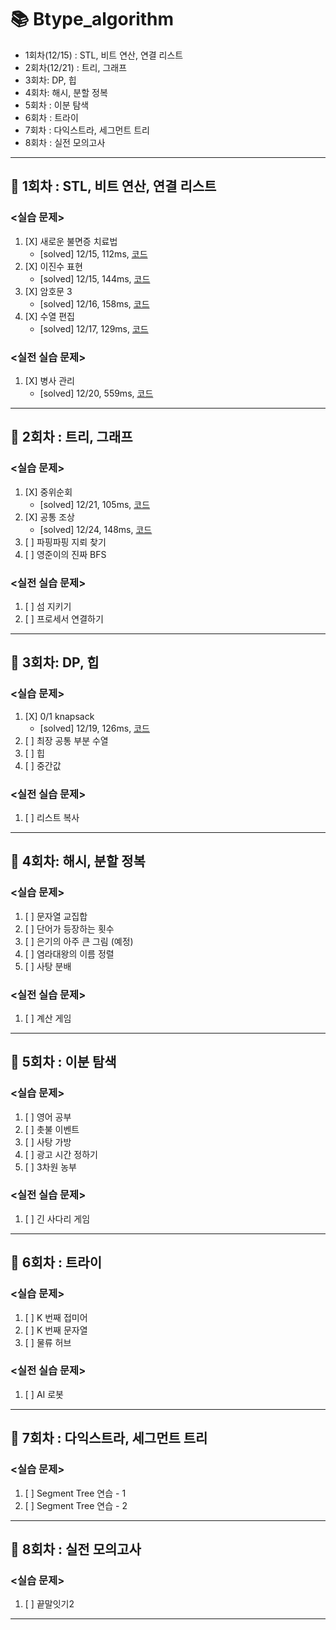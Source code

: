 # :books: Btype_algorithm

- 1회차(12/15) : STL, 비트 연산, 연결 리스트
- 2회차(12/21) : 트리, 그래프
- 3회차: DP,  힙
- 4회차: 해시, 분할 정복
- 5회차 : 이분 탐색
- 6회차 : 트라이
- 7회차 : 다익스트라, 세그먼트 트리
- 8회차 : 실전 모의고사

<hr/>

## :closed_book: 1회차 : STL, 비트 연산, 연결 리스트

### <실습 문제>

1. [X] 새로운 불면증 치료법
   - [solved] 12/15, 112ms, [코드](week01/새로운불면증치료법.java)
2. [X] 이진수 표현
   - [solved] 12/15, 144ms, [코드](week01/이진수표현.java)
3. [X] 암호문 3
   - [solved] 12/16, 158ms, [코드](week01/암호문3.java)
4. [X] 수열 편집
   - [solved] 12/17, 129ms, [코드](week01/수열편집.java)

### <실전 실습 문제>

1. [X] 병사 관리
   - [solved] 12/20, 559ms, [코드](week01/병사관리.java)

<hr/>

## :closed_book: 2회차 : 트리, 그래프

### <실습 문제>

1. [X] 중위순회
   - [solved] 12/21, 105ms, [코드](week02/중위순회.java)
2. [X] 공통 조상
   - [solved] 12/24, 148ms, [코드](week02/공통조상.java)
3. [ ] 파핑파핑 지뢰 찾기
4. [ ] 영준이의 진짜 BFS


### <실전 실습 문제>

1. [ ] 섬 지키기
2. [ ] 프로세서 연결하기

<hr/>

## :closed_book: 3회차: DP,  힙

### <실습 문제>

1. [X] 0/1 knapsack
   - [solved] 12/19, 126ms, [코드](week03/Knapsack.java)
2. [ ] 최장 공통 부분 수열
3. [ ] 힙
4. [ ] 중간값

### <실전 실습 문제>

1. [ ] 리스트 복사

<hr/>

## :closed_book: 4회차: 해시, 분할 정복

### <실습 문제>

1. [ ] 문자열 교집합
2. [ ] 단어가 등장하는 횟수
3. [ ] 은기의 아주 큰 그림 (예정)
4. [ ] 염라대왕의 이름 정렬
5. [ ] 사탕 분배

### <실전 실습 문제>

1. [ ] 계산 게임

<hr/>

## :closed_book: 5회차 : 이분 탐색

### <실습 문제>

1. [ ] 영어 공부
2. [ ] 촛불 이벤트
3. [ ] 사탕 가방
4. [ ] 광고 시간 정하기
5. [ ] 3차원 농부

### <실전 실습 문제>

1. [ ] 긴 사다리 게임

<hr/>

## :closed_book: 6회차 : 트라이

### <실습 문제>

1. [ ] K 번째 접미어
2. [ ] K 번째 문자열
3. [ ] 물류 허브

### <실전 실습 문제>

1. [ ] AI 로봇

<hr/>

## :closed_book: 7회차 : 다익스트라, 세그먼트 트리

### <실습 문제>
1. [ ] Segment Tree 연습 - 1
2. [ ] Segment Tree 연습 - 2

<hr/>

## :closed_book: 8회차 : 실전 모의고사

### <실습 문제>

1. [ ] 끝말잇기2


<hr/>
